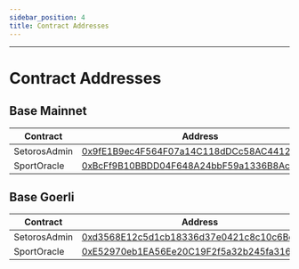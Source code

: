 ```yaml
---
sidebar_position: 4
title: Contract Addresses
---
```


<head>
    <title>Documentation | Contract Addresses</title>
    <meta name="title" property="og:title" content="Documentation | Contract Addresses" />
    <meta name="description" content="Documentation | Contract Addresses" />
    <meta name="description" property="og:description" content="Documentation | Contract Addresses" />
    <meta name="image" property="og:image" content="https://i.imgur.com/hOkIzdp.png" />
    <meta name="twitter:title" content="Setoros Protocol" />
    <meta name="twitter:description" content="Documentation | Contract Addresses" />
    <meta name="twitter:image" content="https://i.imgur.com/hOkIzdp.png"/>
    <meta name="twitter:card" content="summary_large_image" />
    <meta name="twitter:site" content="@setoros" />
</head>

---

# Contract Addresses

## Base Mainnet
| Contract | Address |
| -------- | ------- |
| SetorosAdmin | [0x9fE1B9ec4F564F07a14C118dDCc58AC44129e272](https://basescan.org/address/0x9fE1B9ec4F564F07a14C118dDCc58AC44129e272) |
| SportOracle | [0xBcFf9B10BBDD04F648A24bbF59a1336B8Ace93A9](https://basescan.org/address/0xBcFf9B10BBDD04F648A24bbF59a1336B8Ace93A9) |

## Base Goerli
| Contract | Address |
| -------- | ------- |
| SetorosAdmin | [0xd3568E12c5d1cb18336d37e0421c8c10c6BdC0B0](https://goerli.basescan.org/address/0xd3568E12c5d1cb18336d37e0421c8c10c6BdC0B0) |
| SportOracle | [0xE52970eb1EA56Ee20C19F2f5a32b245fa316349d](https://goerli.basescan.org/address/0xE52970eb1EA56Ee20C19F2f5a32b245fa316349d) |
